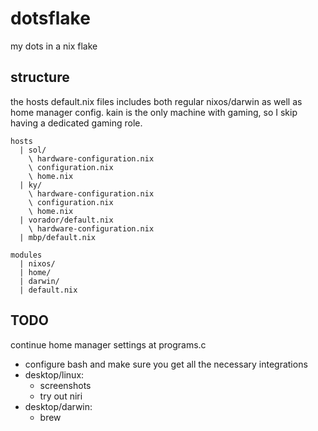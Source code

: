 # dotsflake

my dots in a nix flake

## structure

the hosts default.nix files includes both regular nixos/darwin as well as
home manager config.
kain is the only machine with gaming, so I skip having a dedicated gaming role.

```
hosts
  | sol/
    \ hardware-configuration.nix
    \ configuration.nix
    \ home.nix
  | ky/
    \ hardware-configuration.nix
    \ configuration.nix
    \ home.nix
  | vorador/default.nix
    \ hardware-configuration.nix
  | mbp/default.nix

modules
  | nixos/
  | home/
  | darwin/
  | default.nix
```

## TODO

continue home manager settings at programs.c

- configure bash and make sure you get all the necessary integrations
- desktop/linux:
  - screenshots
  - try out niri
- desktop/darwin:
  - brew
